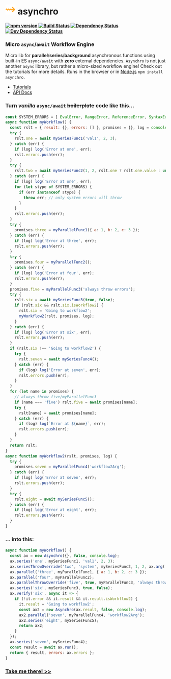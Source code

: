 <b class="jsdocp-remove-me">
  
# ![](https://raw.githubusercontent.com/ugate/asynchro/master/jsdocp/static/favicon-32x32.png) asynchro

[![npm version](https://badgen.net/npm/v/asynchro?color=orange&icon=npm)](https://www.npmjs.com/package/asynchro)
[![Build Status](https://badgen.net/travis/ugate/asynchro?icon=travis)](https://travis-ci.com/ugate/asynchro)
[![Dependency Status](https://badgen.net/david/dep/ugate/asynchro)](https://david-dm.org/ugate/asynchro)
[![Dev Dependency Status](https://badgen.net/david/dev/ugate/asynchro)](https://david-dm.org/ugate/asynchro?type=dev)

</b>

### Micro `async`/`await` Workflow Engine
Micro lib for __parallel__/__series__/__background__ asynchronous functions using built-in ES `async/await` with __zero__ external dependencies. `Asynchro` is not just another `async` library, but rather a micro-sized workflow engine! Check out the tutorials for more details. Runs in the browser or in [Node.js](https://nodejs.org/) `npm install asynchro`.

* [Tutorials](https://ugate.github.io/asynchro/tutorial-1-queue.html)
* [API Docs](https://ugate.github.io/asynchro/Asynchro.html)

### Turn _vanilla_ `async/await` ~~boilerplate~~ code like this...
```js
const SYSTEM_ERRORS = [ EvalError, RangeError, ReferenceError, SyntaxError, TypeError, URIError ];
async function myWorkflow() {
  const rslt = { result: {}, errors: [] }, promises = {}, log = console.log;
  try {
    rslt.one = await mySeriesFunc1('val1', 2, 3);
  } catch (err) {
    if (log) log('Error at one', err);
    rslt.errors.push(err);
  }
  try {
    rslt.two = await mySeriesFunc2(1, 2, rslt.one ? rslt.one.value : undefined);
  } catch (err) {
    if (log) log('Error at one', err);
    for (let stype of SYSTEM_ERRORS) {
      if (err instanceof stype) {
        throw err; // only system errors will throw
      }
    }
    rslt.errors.push(err);
  }
  try {
    promises.three = myParallelFunc1({ a: 1, b: 2, c: 3 });
  } catch (err) {
    if (log) log('Error at three', err);
    rslt.errors.push(err);
  }
  try {
    promises.four = myParallelFunc2();
  } catch (err) {
    if (log) log('Error at four', err);
    rslt.errors.push(err);
  }
  promises.five = myParallelFunc3('always throw errors');
  try {
    rslt.six = await mySeriesFunc3(true, false);
    if (rslt.six && rslt.six.isWorkflow2) {
      rslt.six = 'Going to workflow2';
      myWorkflow2(rslt, promises, log);
    }
  } catch (err) {
    if (log) log('Error at six', err);
    rslt.errors.push(err);
  }
  if (rslt.six !== 'Going to workflow2') {
    try {
      rslt.seven = await mySeriesFunc4();
    } catch (err) {
      if (log) log('Error at seven', err);
      rslt.errors.push(err);
    }
  }
  for (let name in promises) {
    // always throw five/myParallelFunc3
    if (name === 'five') rslt.five = await promises[name];
    try {
      rslt[name] = await promises[name];
    } catch (err) {
      if (log) log(`Error at ${name}`, err);
      rslt.errors.push(err);
    }
  }
  return rslt;
}
async function myWorkflow2(rslt, promises, log) {
  try {
    promises.seven = myParallelFunc4('workflow2Arg');
  } catch (err) {
    if (log) log('Error at seven', err);
    rslt.errors.push(err);
  }
  try {
    rslt.eight = await mySeriesFunc5();
  } catch (err) {
    if (log) log('Error at eight', err);
    rslt.errors.push(err);
  }
}
```

### ... into this:
```js
async function myWorkflow() {
  const ax = new Asynchro({}, false, console.log);
  ax.series('one', mySeriesFunc1, 'val1', 2, 3);
  ax.seriesThrowOverride('two', 'system', mySeriesFunc2, 1, 2, ax.arg('one.value'));
  ax.parallel('three', myParallelFunc1, { a: 1, b: 2, c: 3 });
  ax.parallel('four', myParallelFunc2);
  ax.parallelThrowOverride('five', true, myParallelFunc3, 'always throw errors');
  ax.series('six', mySeriesFunc3, true, false);
  ax.verify('six', async it => {
    if (!it.error && it.result && it.result.isWorkflow2) {
      it.result = 'Going to workflow2';
      const ax2 = new Asynchro(ax.result, false, console.log);
      ax2.parallel('seven', myParallelFunc4, 'workflow2Arg');
      ax2.series('eight', mySeriesFunc5);
      return ax2;
    }
  });
  ax.series('seven', mySeriesFunc4);
  const result = await ax.run();
  return { result, errors: ax.errors };
}
```

### [Take me there! >>](https://ugate.github.io/asynchro/tutorial-1-queue.html)
